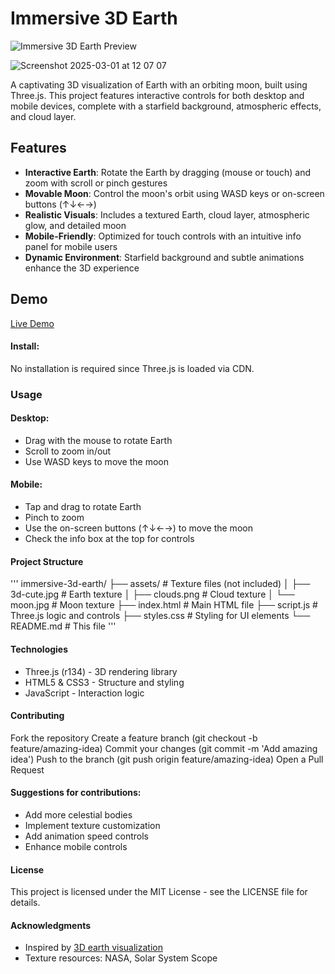 # Immersive 3D Earth

![Immersive 3D Earth Preview](preview.gif)

![Screenshot 2025-03-01 at 12 07 07](https://github.com/user-attachments/assets/21b6600b-7334-434b-a300-48fb09ed6857)

A captivating 3D visualization of Earth with an orbiting moon, built using Three.js. This project features interactive controls for both desktop and mobile devices, complete with a starfield background, atmospheric effects, and cloud layer.

## Features

- **Interactive Earth**: Rotate the Earth by dragging (mouse or touch) and zoom with scroll or pinch gestures
- **Movable Moon**: Control the moon's orbit using WASD keys or on-screen buttons (↑↓←→)
- **Realistic Visuals**: Includes a textured Earth, cloud layer, atmospheric glow, and detailed moon
- **Mobile-Friendly**: Optimized for touch controls with an intuitive info panel for mobile users
- **Dynamic Environment**: Starfield background and subtle animations enhance the 3D experience

## Demo

[Live Demo](https://edisedis777.github.io/earth/)


#### Install:
No installation is required since Three.js is loaded via CDN.

### Usage

#### Desktop:
* Drag with the mouse to rotate Earth
* Scroll to zoom in/out
* Use WASD keys to move the moon

#### Mobile:
* Tap and drag to rotate Earth
* Pinch to zoom
* Use the on-screen buttons (↑↓←→) to move the moon
* Check the info box at the top for controls

#### Project Structure
'''
immersive-3d-earth/
├── assets/          # Texture files (not included)
│   ├── 3d-cute.jpg  # Earth texture
│   ├── clouds.png   # Cloud texture
│   └── moon.jpg     # Moon texture
├── index.html       # Main HTML file
├── script.js        # Three.js logic and controls
├── styles.css       # Styling for UI elements
└── README.md        # This file
'''
#### Technologies
* Three.js (r134) - 3D rendering library
* HTML5 & CSS3 - Structure and styling
* JavaScript - Interaction logic

#### Contributing
Fork the repository
Create a feature branch (git checkout -b feature/amazing-idea)
Commit your changes (git commit -m 'Add amazing idea')
Push to the branch (git push origin feature/amazing-idea)
Open a Pull Request


#### Suggestions for contributions:
* Add more celestial bodies
* Implement texture customization
* Add animation speed controls
* Enhance mobile controls

#### License
This project is licensed under the MIT License - see the LICENSE file for details.

#### Acknowledgments
* Inspired by [3D earth visualization](https://jsdev.space/immersive-3d-earth/)
* Texture resources: NASA, Solar System Scope
